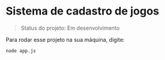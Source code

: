 # Sistema de cadastro de jogos

> Status do projeto: Em desenvolvimento

Para rodar esse projeto na sua máquina, digite:

```
node app.js
```
